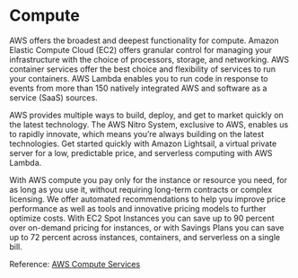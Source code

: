 # Compute
 
AWS offers the broadest and deepest functionality for compute. Amazon Elastic Compute Cloud (EC2) offers granular control for managing your infrastructure with the choice of processors, storage, and networking. AWS container services offer the best choice and flexibility of services to run your containers. AWS Lambda enables you to run code in response to events from more than 150 natively integrated AWS and software as a service (SaaS) sources.

AWS provides multiple ways to build, deploy, and get to market quickly on the latest technology. The AWS Nitro System, exclusive to AWS, enables us to rapidly innovate, which means you’re always building on the latest technologies. Get started quickly with Amazon Lightsail, a virtual private server for a low, predictable price, and serverless computing with AWS Lambda.

With AWS compute you pay only for the instance or resource you need, for as long as you use it, without requiring long-term contracts or complex licensing. We offer automated recommendations to help you improve price performance as well as tools and innovative pricing models to further optimize costs. With EC2 Spot Instances you can save up to 90 percent over on-demand pricing for instances, or with Savings Plans you can save up to 72 percent across instances, containers, and serverless on a single bill.

Reference: [AWS Compute Services](https://aws.amazon.com/products/compute/)
